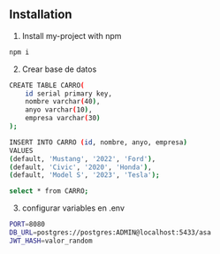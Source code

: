 
## Installation

1. Install my-project with npm
```bash
npm i 
```
2. Crear base de datos 
```bash
CREATE TABLE CARRO(
	id serial primary key,
	nombre varchar(40),
	anyo varchar(10),
	empresa varchar(30)
);

INSERT INTO CARRO (id, nombre, anyo, empresa) 
VALUES 
(default, 'Mustang', '2022', 'Ford'),
(default, 'Civic', '2020', 'Honda'),
(default, 'Model S', '2023', 'Tesla');

select * from CARRO;

```

3. configurar variables en .env
```bash
PORT=8080
DB_URL=postgres://postgres:ADMIN@localhost:5433/asa
JWT_HASH=valor_random
```